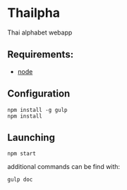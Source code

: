 # Thailpha

Thai alphabet webapp

## Requirements:

- [node](http://nodejs.org/download/)

## Configuration

```
npm install -g gulp
npm install
```

## Launching

```
npm start
```

additional commands can be find with:

```
gulp doc
```
